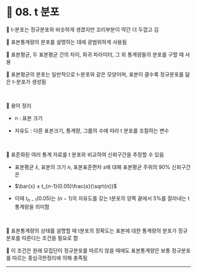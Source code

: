 # 🎰 08. t 분포  

🎲 t-분포는 정규분포와 비슷하게 생겼지만 꼬리부분이 약간 더 두껍고 김  

🎲 표본통계량의 분포를 설명하는 데에 광범위하게 사용됨  

🎲 표본평균, 두 표본평균 간의 차이, 회귀 파라미터, 그 외 통계량들의 분포를 구할 때 사용  


🎲 표본평균의 분포는 일반적으로 t-분포와 같은 모양이며, 표본이 클수록 정규분포를 닮은 t-분포가 생성됨  

<br>  

🎲 용어 정리  

- n : 표본 크기  
   
- 자유도 : 다른 표본크기, 통계량, 그룹의 수에 따라 t 분포를 조절하는 변수  
   
<br>  

🎲 표준화된 여러 통계 자료를 t 분포와 비교하여 신뢰구간을 추정할 수 있음  

- 표본평균 $\bar{x}$, 표본의 크기 $n$, 표본표준편차 $s$에 대해 표본평균 주위의 90% 신뢰구간은  
   
- $\bar{x} ± t_{n-1}(0.05)\frac{s}{\sqrt{n}}$  
   
- 이때 $t_{n-1}(0.05)$는 $(n-1)$의 자유도를 갖는 t분포의 양쪽 끝에서 5%를 잘라내는 t 통계량을 의미함  
   
<br>  

🎲 표본통계량의 상태를 설명할 때 t분포의 정확도는 표본에 대한 통계량의 분포가 정규분포를 따른다는 조건을 필요로 함  

🎲 이 조건은 원래 모집단이 정규분포를 따르지 않을 때에도 표본통계량은 보통 정규분포를 따르는 중심극한정리에 의해 충족됨  

***  
